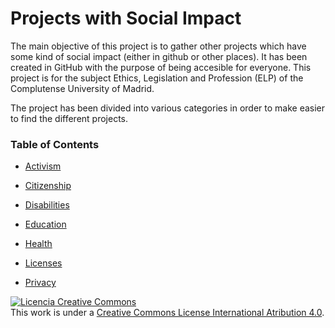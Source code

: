 # Projects with Social Impact

The main objective of this project is to gather other projects which have some kind of social impact (either in github or other places). It has been created in GitHub with the purpose of being accesible for everyone.
This project is for the subject Ethics, Legislation and Profession (ELP) of the Complutense University of Madrid.

The project has been divided into various categories in order to
make easier to find the different projects.

### Table of Contents

* [Activism](activism.md)  

* [Citizenship](citizenship.md)   

* [Disabilities](disabilities.md)  

* [Education](education.md)   

* [Health](health.md)

* [Licenses](licenses.md)

* [Privacy](privacy.md)




<a rel="license" href="http://creativecommons.org/licenses/by/4.0/"><img alt="Licencia Creative Commons" style="border-width:0" src="https://i.creativecommons.org/l/by/4.0/88x31.png" /></a><br />This work is under a  <a rel="license" href="http://creativecommons.org/licenses/by/4.0/">Creative Commons License International Atribution 4.0</a>.
